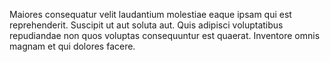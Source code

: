 Maiores consequatur velit laudantium molestiae eaque ipsam qui est reprehenderit. Suscipit ut aut soluta aut. Quis adipisci voluptatibus repudiandae non quos voluptas consequuntur est quaerat. Inventore omnis magnam et qui dolores facere.